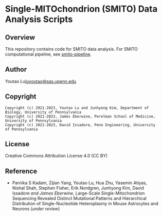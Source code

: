 # Single-MITOchondrion (SMITO) Data Analysis Scripts
## Overview
This repository contains code for SMITO data analysis.
For SMITO computational pipeline, see [smito-pipeline](https://github.com/kimpenn/smito-pipeline).

## Author
Youtao Lu<luyoutao@sas.upenn.edu>

## Copyright
```
Copyright (c) 2021-2023, Youtao Lu and Junhyong Kim, Department of Biology, University of Pennsylvania
Copyright (c) 2021-2023, James Eberwine, Perelman School of Medicine, University of Pennsylvania
Copyright (c) 2021-2023, David Issadore, Penn Engineering, University of Pennsylvania
```

## License
Creative Commons Attribution License 4.0 (CC BY)

## Reference
* Parnika S Kadam, Zijian Yang, Youtao Lu, Hua Zhu, Yasemin Atiyas, Nishal Shah, Stephen Fisher, Erik Nordgren, Junhyong Kim, David Issadore<sup>*</sup> and James Eberwine<sup>*</sup>, Large-Scale Single-Mitochondrion Sequencing Revealed Distinct Mutational Patterns and Hierarchical Distribution of Single-Nucleotide Heteroplasmy in Mouse Astrocytes and Neurons (*under review*)
